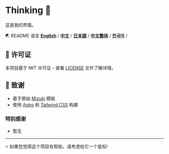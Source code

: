 # Thinking 🐑

这是我的界面。

🌏 README 语言
[**English**](./README.md) /
[**中文**](./README.zh.md) /
[**日本語**](./docs/README.ja.md) /
[**中文繁体**](./docs/README.tw.md) /
[**한국어**](./docs/README.ko.md) /

## 📄 许可证

本项目基于 MIT 许可证 - 查看 [LICENSE](LICENSE) 文件了解详情。

## 🙏 致谢

- 基于原始 [Mizuki](https://github.com/matsuzaka-yuki/Mizuki) 模板
- 使用 [Astro](https://astro.build) 和 [Tailwind CSS](https://tailwindcss.com) 构建

### 特别感谢

- 暂无

---

⭐ 如果您觉得这个项目有帮助，请考虑给它一个星标!